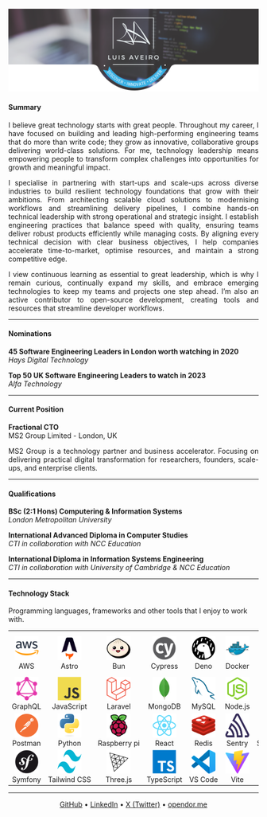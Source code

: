 <p align="center">
  <img title="Luis Aveiro | Discover • Innovate • Deliver" src="./images/header.png" />
</p>

#### Summary

<p align="justify">
I believe great technology starts with great people. Throughout my career, I have focused on building and leading high-performing engineering teams that do more than write code; they grow as innovative, collaborative groups delivering world-class solutions. For me, technology leadership means empowering people to transform complex challenges into opportunities for growth and meaningful impact.
</p>

<p align="justify">
I specialise in partnering with start-ups and scale-ups across diverse industries to build resilient technology foundations that grow with their ambitions. From architecting scalable cloud solutions to modernising workflows and streamlining delivery pipelines, I combine hands-on technical leadership with strong operational and strategic insight. I establish engineering practices that balance speed with quality, ensuring teams deliver robust products efficiently while managing costs. By aligning every technical decision with clear business objectives, I help companies accelerate time-to-market, optimise resources, and maintain a strong competitive edge.
</p>

<p align="justify">
I view continuous learning as essential to great leadership, which is why I remain curious, continually expand my skills, and embrace emerging technologies to keep my teams and projects one step ahead. I’m also an active contributor to open-source development, creating tools and resources that streamline developer workflows.
</p>

---

#### Nominations

**45 Software Engineering Leaders in London worth watching in 2020**  
*Hays Digital Technology*

**Top 50 UK Software Engineering Leaders to watch in 2023**  
*Alfa Technology*

---

#### Current Position

**Fractional CTO**  
MS2 Group Limited - London, UK

<p align="justify">
MS2 Group is a technology partner and business accelerator. Focusing on delivering practical digital transformation for researchers, founders, scale-ups, and enterprise clients.
</p>

---

#### Qualifications

**BSc (2:1 Hons) Computering & Information Systems**  
*London Metropolitan University*

**International Advanced Diploma in Computer Studies**  
*CTI in collaboration with NCC Education*

**International Diploma in Information Systems Engineering**  
*CTI in collaboration with University of Cambridge & NCC Education*

---

#### Technology Stack

Programming languages, frameworks and other tools that I enjoy to work with.

<table>
  <tr>
    <td align="center" width="96">
      <a href="https://aws.amazon.com" target="_blank">
        <img src="./images/icons/aws.svg" width="48" height="48" alt="Amazon Web Services" />
      </a>
      <br>AWS
    </td>
    <td align="center" width="96">
      <a href="https://astro.build" target="_blank">
        <img src="./images/icons/astro.svg" width="48" height="48" alt="Astro" />
      </a>
      <br>Astro
    </td>
    <td align="center" width="96">
      <a href="https://bun.sh" target="_blank">
        <img src="./images/icons/bun.svg" width="48" height="48" alt="Bun" />
      </a>
      <br>Bun
    </td>
    <td align="center" width="96">
      <a href="https://www.cypress.io" target="_blank">
        <img src="./images/icons/cypress.svg" width="48" height="48" alt="Cypress" />
      </a>
      <br>Cypress
    </td>
    <td align="center" width="96">
      <a href="https://deno.com/" target="_blank">
        <img src="./images/icons/deno.svg" width="48" height="48" alt="Cypress" />
      </a>
      <br>Deno
    </td>
    <td align="center" width="96">
      <a href="https://www.docker.com" target="_blank">
        <img src="./images/icons/docker.svg" width="48" height="48" alt="Docker" />
      </a>
      <br>Docker
    </td>
    <td align="center" width="96">
      <a href="https://expo.dev/" target="_blank">
        <img src="./images/icons/expo.svg" width="48" height="48" alt="Cypress" />
      </a>
      <br>Expo
    </td>
    <td align="center" width="96">
      <a href="https://github.com/features/actions" target="_blank">
        <img src="./images/icons/github-actions.svg" width="48" height="48" alt="GitHub Actions" />
      </a>
      <br>GitHub Actions
    </td>
    <td align="center" width="96">
      <a href="https://go.dev" target="_blank">
        <img src="./images/icons/go.svg" width="48" height="48" alt="Golang" />
      </a>
      <br>Golang
    </td>
  </tr>
  <tr>
    <td align="center" width="96">
      <a href="https://graphql.org" target="_blank">
        <img src="./images/icons/graphql.svg" width="48" height="48" alt="GraphQL" />
      </a>
      <br>GraphQL
    </td>
    <td align="center" width="96">
      <a href="https://www.javascript.com" target="_blank">
        <img src="./images/icons/javascript.svg" width="48" height="48" alt="JavaScript" />
      </a>
      <br>JavaScript
    </td>
    <td align="center" width="96">
      <a href="https://laravel.com" target="_blank">
        <img src="./images/icons/laravel.svg" width="48" height="48" alt="Laravel" />
      </a>
      <br>Laravel
    </td>
    <td align="center" width="96">
      <a href="https://www.mongodb.com" target="_blank">
        <img src="./images/icons/mongodb.svg" width="48" height="48" alt="MongoDB" />
      </a>
      <br>MongoDB
    </td>
    <td align="center" width="96">
      <a href="https://www.mysql.com" target="_blank">
        <img src="./images/icons/mysql.svg" width="48" height="48" alt="MySQL" />
      </a>
      <br>MySQL
    </td>
    <td align="center" width="96">
      <a href="https://nodejs.org" target="_blank">
        <img src="./images/icons/nodejs.svg" width="48" height="48" alt="Node.js" />
      </a>
      <br>Node.js
    </td>
    <td align="center" width="96">
      <a href="https://www.npmjs.com" target="_blank">
        <img src="./images/icons/npm.svg" width="48" height="48" alt="npm" />
      </a>
      <br>npm
    </td>
    <td align="center" width="96">
      <a href="https://pestphp.com/" target="_blank">
        <img src="./images/icons/pest.svg" width="48" height="48" alt="Pest" />
      </a>
      <br>Pest
    </td>
    <td align="center" width="96">
      <a href="https://php.net" target="_blank">
        <img src="./images/icons/php.svg" width="48" height="48" alt="PHP" />
      </a>
      <br>PHP
    </td>
  </tr>
  <tr>
    <td align="center" width="96">
      <a href="https://www.postman.com" target="_blank">
        <img src="./images/icons/postman.svg" width="48" height="48" alt="Postman" />
      </a>
      <br>Postman
    </td>
    <td align="center" width="96">
      <a href="https://www.python.org" target="_blank">
        <img src="./images/icons/python.svg" width="48" height="48" alt="Python" />
      </a>
      <br>Python
    </td>
    <td align="center" width="96">
      <a href="https://www.raspberrypi.org" target="_blank">
        <img src="./images/icons/raspberry-pi.svg" width="48" height="48" alt="Raspberry pi" />
      </a>
      <br>Raspberry&nbsp;pi
    </td>
    <td align="center" width="96">
      <a href="https://react.dev" target="_blank">
        <img src="./images/icons/react.svg" width="48" height="48" alt="React" />
      </a>
      <br>React
    </td>
    <td align="center" width="96">
      <a href="https://redis.io" target="_blank">
        <img src="./images/icons/redis.svg" width="48" height="48" alt="Redis" />
      </a>
      <br>Redis
    </td>
    <td align="center" width="96">
      <a href="https://sentry.io" target="_blank">
        <img src="./images/icons/sentry.svg" width="48" height="48" alt="Sentry" />
      </a>
      <br>Sentry
    </td>
    <td align="center" width="96">
      <a href="https://socket.io" target="_blank">
        <img src="./images/icons/socket.io.svg" width="48" height="48" alt="Socket.IO" />
      </a>
      <br>Socket.IO
    </td>
    <td align="center" width="96">
      <a href="https://www.sonarsource.com/products/sonarqube" target="_blank">
        <img src="./images/icons/sonarqube.svg" width="48" height="48" alt="SonarQube" />
      </a>
      <br>SonarQube
    </td>
    <td align="center" width="96">
      <a href="https://storybook.js.org" target="_blank">
        <img src="./images/icons/storybook.svg" width="48" height="48" alt="Storybook" />
      </a>
      <br>Storybook
    </td>
  </tr>
  <tr>
    <td align="center" width="96">
      <a href="https://symfony.com" target="_blank">
        <img src="./images/icons/symfony.svg" width="48" height="48" alt="Symfony" />
      </a>
      <br>Symfony
    </td>
    <td align="center" width="96">
      <a href="https://tailwindcss.com" target="_blank">
        <img src="./images/icons/tailwindcss.svg" width="48" height="48" alt="Tailwind CSS" />
      </a>
      <br>Tailwind&nbsp;CSS
    </td>
    <td align="center" width="96">
      <a href="https://threejs.org" target="_blank">
        <img src="./images/icons/three.js.svg" width="48" height="48" alt="Three.js" />
      </a>
      <br>Three.js
    </td>
    <td align="center" width="96">
      <a href="https://www.typescriptlang.org" target="_blank">
        <img src="./images/icons/typescript.svg" width="48" height="48" alt="TypeScript" />
      </a>
      <br>TypeScript
    </td>
    <td align="center" width="96">
      <a href="https://code.visualstudio.com" target="_blank">
        <img src="./images/icons/vscode.svg" width="48" height="48" alt="VS Code" />
      </a>
      <br>VS&nbsp;Code
    </td>
    <td align="center" width="96">
      <a href="https://vitejs.dev" target="_blank">
        <img src="./images/icons/vitejs.svg" width="48" height="48" alt="Vue.js" />
      </a>
      <br>Vite
    </td>
    <td align="center" width="96">
      <a href="https://vitest.dev" target="_blank">
        <img src="./images/icons/vitest.svg" width="48" height="48" alt="Vue.js" />
      </a>
      <br>Vitest
    </td>
    <td align="center" width="96">
      <a href="https://vuejs.org" target="_blank">
        <img src="./images/icons/vuejs.svg" width="48" height="48" alt="Vue.js" />
      </a>
      <br>Vue.js
    </td>
    <td align="center" width="96">
      <a href="https://yarnpkg.com" target="_blank">
        <img src="./images/icons/yarn.svg" width="48" height="48" alt="Yarn" />
      </a>
      <br>Yarn
    </td>
  </tr>    
</table>

---

<p align="center">
  <a href="https://github.com/luisaveiro" target="_blank">GitHub</a> •
  <a href="https://uk.linkedin.com/in/luisaveiro" target="_blank">LinkedIn</a> •
  <a href="https://x.com/luisdeaveiro" target="_blank">X (Twitter)</a> •
  <a href="https://opendor.me/@luisaveiro" target="_blank">opendor.me</a>
</p>
